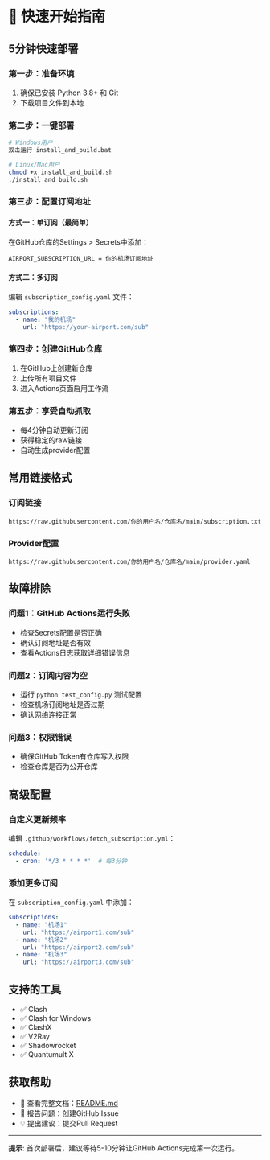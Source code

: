 # 🚀 快速开始指南

## 5分钟快速部署

### 第一步：准备环境
1. 确保已安装 Python 3.8+ 和 Git
2. 下载项目文件到本地

### 第二步：一键部署
```bash
# Windows用户
双击运行 install_and_build.bat

# Linux/Mac用户
chmod +x install_and_build.sh
./install_and_build.sh
```

### 第三步：配置订阅地址

#### 方式一：单订阅（最简单）
在GitHub仓库的Settings > Secrets中添加：
```
AIRPORT_SUBSCRIPTION_URL = 你的机场订阅地址
```

#### 方式二：多订阅
编辑 `subscription_config.yaml` 文件：
```yaml
subscriptions:
  - name: "我的机场"
    url: "https://your-airport.com/sub"
```

### 第四步：创建GitHub仓库
1. 在GitHub上创建新仓库
2. 上传所有项目文件
3. 进入Actions页面启用工作流

### 第五步：享受自动抓取
- 每4分钟自动更新订阅
- 获得稳定的raw链接
- 自动生成provider配置

## 常用链接格式

### 订阅链接
```
https://raw.githubusercontent.com/你的用户名/仓库名/main/subscription.txt
```

### Provider配置
```
https://raw.githubusercontent.com/你的用户名/仓库名/main/provider.yaml
```

## 故障排除

### 问题1：GitHub Actions运行失败
- 检查Secrets配置是否正确
- 确认订阅地址是否有效
- 查看Actions日志获取详细错误信息

### 问题2：订阅内容为空
- 运行 `python test_config.py` 测试配置
- 检查机场订阅地址是否过期
- 确认网络连接正常

### 问题3：权限错误
- 确保GitHub Token有仓库写入权限
- 检查仓库是否为公开仓库

## 高级配置

### 自定义更新频率
编辑 `.github/workflows/fetch_subscription.yml`：
```yaml
schedule:
  - cron: '*/3 * * * *'  # 每3分钟
```

### 添加更多订阅
在 `subscription_config.yaml` 中添加：
```yaml
subscriptions:
  - name: "机场1"
    url: "https://airport1.com/sub"
  - name: "机场2"
    url: "https://airport2.com/sub"
  - name: "机场3"
    url: "https://airport3.com/sub"
```

## 支持的工具

- ✅ Clash
- ✅ Clash for Windows
- ✅ ClashX
- ✅ V2Ray
- ✅ Shadowrocket
- ✅ Quantumult X

## 获取帮助

- 📖 查看完整文档：[README.md](README.md)
- 🐛 报告问题：创建GitHub Issue
- 💡 提出建议：提交Pull Request

---

**提示**: 首次部署后，建议等待5-10分钟让GitHub Actions完成第一次运行。 
